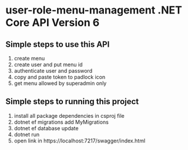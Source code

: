 ﻿# user-role-menu-management .NET Core API Version 6
 
 ## Simple steps to use this API
 1. create menu
 2. create user and put menu id 
 3. authenticate user and password
 4. copy and paste token to padlock icon
 5. get menu allowed by superadmin only
 
 ## Simple steps to running this project
 1. install all package dependencies in csproj file 
 2. dotnet ef migrations add MyMigrations
 3. dotnet ef database update
 4. dotnet run
 5. open link in https://localhost:7217/swagger/index.html
